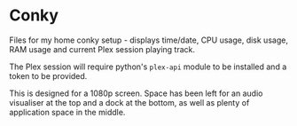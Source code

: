 # Conky
Files for my home conky setup - displays time/date, CPU usage, disk usage, RAM usage and current Plex session playing track.

The Plex session will require python's `plex-api` module to be installed and a token to be provided.

This is designed for a 1080p screen. Space has been left for an audio visualiser at the top and a dock at the bottom, as well as plenty of application space in the middle.
